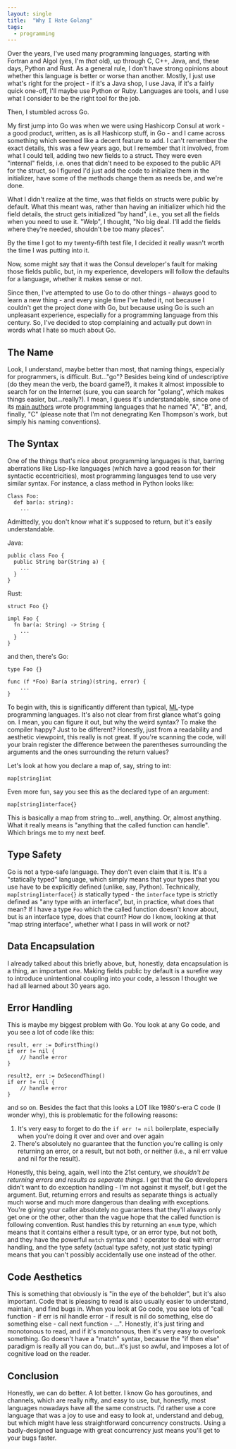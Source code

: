 ```yaml
---
layout: single
title:  "Why I Hate Golang"
tags:
  - programming
---
```


Over the years, I've used many programming languages, starting with Fortran and Algol (yes, I'm _that_ old), up through C, C++, Java, and, these days, Python and Rust. As a general rule, I don't have strong opinions about whether this language is better or worse than another. Mostly, I just use what's right for the project - if it's a Java shop, I use Java, if it's a fairly quick one-off, I'll maybe use Python or Ruby. Languages are tools, and I use what I consider to be the right tool for the job.

Then, I stumbled across Go.

My first jump into Go was when we were using Hashicorp Consul at work - a good product, written, as is all Hashicorp stuff, in Go - and I came across something which seemed like a decent feature to add. I can't remember the exact details, this was a few years ago, but I remember that it involved, from what I could tell, adding two new fields to a struct. They were even "internal" fields, i.e. ones that didn't need to be exposed to the public API for the struct, so I figured I'd just add the code to initialize them in the initializer, have some of the methods change them as needs be, and we're done.

What I didn't realize at the time, was that fields on structs were public by default. What this meant was, rather than having an initializer which hid the field details, the struct gets initialized "by hand", i.e., you set all the fields when you need to use it. "Welp", I thought, "No big deal. I'll add the fields where they're needed, shouldn't be too many places".

By the time I got to my twenty-fifth test file, I decided it really wasn't worth the time I was putting into it.

Now, some might say that it was the Consul developer's fault for making those fields public, but, in my experience, developers will follow the defaults for a language, whether it makes sense or not. 

Since then, I've attempted to use Go to do other things - always good to learn a new thing - and every single time I've hated it, not because I couldn't get the project done with Go, but because using Go is such an unpleasant experience, especially for a programming language from this century. So, I've decided to stop complaining and actually put down in words what I hate so much about Go.

## The Name

Look, I understand, maybe better than most, that naming things, especially for programmers, is difficult. But..."go"? Besides being kind of undescriptive (do they mean the verb, the board game?), it makes it almost impossible to search for on the Internet (sure, you can search for "golang", which makes things easier, but...really?). I mean, I guess it's understandable, since one of its [main authors](https://en.wikipedia.org/wiki/Ken_Thompson) wrote programming languages that he named "A", "B", and, finally, "C" (please note that I'm not denegrating Ken Thompson's work, but simply his naming conventions). 

## The Syntax

One of the things that's nice about programming languages is that, barring aberrations like Lisp-like languages (which have a good reason for their syntactic eccentricities), most programming languages tend to use very similar syntax. For instance, a class method in Python looks like:

```
Class Foo:
  def bar(a: string):
    ...
```

Admittedly, you don't know what it's supposed to return, but it's easily understandable.

Java:

```
public class Foo {
  public String bar(String a) {
  	...
  }
}
```

Rust:

```
struct Foo {}

impl Foo {
  fn bar(a: String) -> String {
  	...
  }
}
```

and then, there's Go:

```
type Foo {}

func (f *Foo) Bar(a string)(string, error) {
	...
}
```

To begin with, this is significantly different than typical, [ML](https://en.wikipedia.org/wiki/ML_(programming_language))-type programming languages. It's also not clear from first glance what's going on. I mean, you can figure it out, but why the weird syntax? To make the compiler happy? Just to be different? Honestly, just from a readability and aesthetic viewpoint, this really is not great. If you're scanning the code, will your brain register the difference between the parentheses surrounding the arguments and the ones surrounding the return values?

Let's look at how you declare a map of, say, string to int:

```
map[string]int
```

Even more fun, say you see this as the declared type of an argument:

```
map[string]interface{}
```

This is basically a map from string to...well, anything. Or, almost anything. What it really means is "anything that the called function can handle". Which brings me to my next beef.

## Type Safety

Go is not a type-safe language. They don't even claim that it is. It's a "statically typed" language, which simply means that your types that you use have to be explicitly defined (unlike, say, Python). Technically, `map[string]interface{}` _is_ statically typed - the `interface` type is strictly defined as "any type with an interface", but, in practice, what does that mean? If I have a type `Foo` which the called function doesn't know about, but is an interface type, does that count? How do I know, looking at that "map string interface", whether what I pass in will work or not?

## Data Encapsulation

I already talked about this briefly above, but, honestly, data encapsulation is a thing, an important one. Making fields public by default is a surefire way to introduce unintentional coupling into your code, a lesson I thought we had all learned about 30 years ago. 

## Error Handling

This is maybe my biggest problem with Go. You look at any Go code, and you see a lot of code like this:

```
result, err := DoFirstThing()
if err != nil {
	// handle error
}

result2, err := DoSecondThing()
if err != nil {
	// handle error
}
```

and so on. Besides the fact that this looks a LOT like 1980's-era C code (I wonder why), this is problematic for the following reasons:

1. It's very easy to forget to do the `if err != nil` boilerplate, especially when you're doing it over and over and over again
2. There's absolutely no guarantee that the function you're calling is only returning an error, or a result, but not both, or neither (i.e., a nil err value and nil for the result). 

Honestly, this being, again, well into the 21st century, we _shouldn't be returning errors and results as separate things_. I get that the Go developers didn't want to do exception handling - I'm not against it myself, but I get the argument. But, returning errors and results  as separate things is actually much worse and much more dangerous than dealing with exceptions. You're giving your caller absolutely no guarantees that they'll always only get one or the other, other than the vague hope that the called function is following convention. Rust handles this by returning an `enum` type, which means that it contains either a result type, or an error type, but not both, and they have the powerful `match` syntax and `?` operator to deal with error handling, and the type safety (actual type safety, not just static typing) means that you can't possibly accidentally use one instead of the other.

## Code Aesthetics

This is something that obviously is "in the eye of the beholder", but it's also important. Code that is pleasing to read is also usually easier to understand, maintain, and find bugs in. When you look at Go code, you see lots of "call function - if err is nil handle error - if result is nil do something, else do something else - call next function - ...". Honestly, it's just tiring and monotonous to read, and if it's monotonous, then it's very easy to overlook something. Go doesn't have a "match" syntax, because the "if then else" paradigm is really all you can do, but...it's just so awful, and imposes a lot of cognitive load on the reader. 

## Conclusion

Honestly, we can do better. A lot better. I know Go has goroutines, and channels, which are really nifty, and easy to use, but, honestly, most languages nowadays have all the same constructs. I'd rather use a core language that was a joy to use and easy to look at, understand and debug, but which might have less straightforward concurrency constructs. Using a badly-designed language with great concurrency just means you'll get to your bugs faster.
